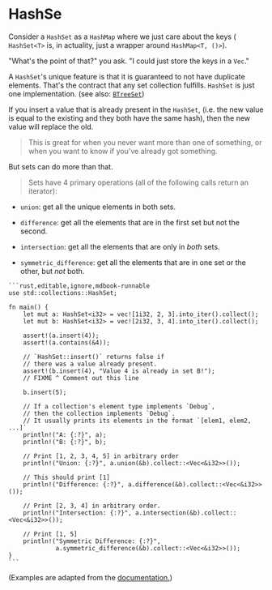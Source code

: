# HashSe

Consider a `HashSet` as a `HashMap` where we just care about the keys (
`HashSet<T>` is, in actuality, just a wrapper around `HashMap<T, ()>`).

"What's the point of that?" you ask. "I could just store the keys in a `Vec`."

A `HashSet`'s unique feature is that
it is guaranteed to not have duplicate elements.
That's the contract that any set collection fulfills.
`HashSet` is just one implementation. (see also: [`BTreeSet`][treeset])

If you insert a value that is already present in the `HashSet`,
(i.e. the new value is equal to the existing and they both have the same hash),
then the new value will replace the old.

> This is great for when you never want more than one of something,
> or when you want to know if you've already got something.

But sets can do more than that.

> Sets have 4 primary operations (all of the following calls return an iterator):

* `union`: get all the unique elements in both sets.

* `difference`: get all the elements that are in the first set but not the second.

* `intersection`: get all the elements that are only in *both* sets.

* `symmetric_difference`:
  get all the elements that are in one set or the other, but *not* both.

~~~admonish tip title="Try all of these in the following example:" collapsible=true
```rust,editable,ignore,mdbook-runnable
use std::collections::HashSet;

fn main() {
    let mut a: HashSet<i32> = vec![1i32, 2, 3].into_iter().collect();
    let mut b: HashSet<i32> = vec![2i32, 3, 4].into_iter().collect();

    assert!(a.insert(4));
    assert!(a.contains(&4));

    // `HashSet::insert()` returns false if
    // there was a value already present.
    assert!(b.insert(4), "Value 4 is already in set B!");
    // FIXME ^ Comment out this line

    b.insert(5);

    // If a collection's element type implements `Debug`,
    // then the collection implements `Debug`.
    // It usually prints its elements in the format `[elem1, elem2, ...]`
    println!("A: {:?}", a);
    println!("B: {:?}", b);

    // Print [1, 2, 3, 4, 5] in arbitrary order
    println!("Union: {:?}", a.union(&b).collect::<Vec<&i32>>());

    // This should print [1]
    println!("Difference: {:?}", a.difference(&b).collect::<Vec<&i32>>());

    // Print [2, 3, 4] in arbitrary order.
    println!("Intersection: {:?}", a.intersection(&b).collect::<Vec<&i32>>());

    // Print [1, 5]
    println!("Symmetric Difference: {:?}",
             a.symmetric_difference(&b).collect::<Vec<&i32>>());
}
```
~~~

(Examples are adapted from the [documentation.][hash-set])

[treeset]: https://doc.rust-lang.org/std/collections/struct.BTreeSet.html

[hash-set]: https://doc.rust-lang.org/std/collections/struct.HashSet.html#method.difference
